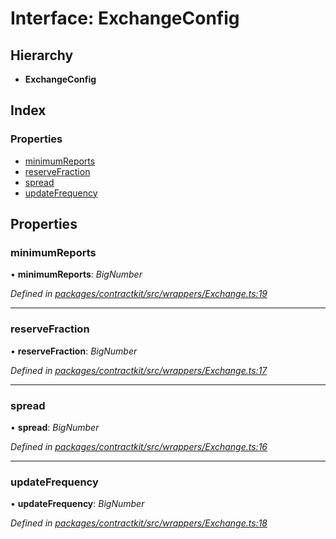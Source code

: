 # Interface: ExchangeConfig

## Hierarchy

* **ExchangeConfig**

## Index

### Properties

* [minimumReports](_wrappers_exchange_.exchangeconfig.md#minimumreports)
* [reserveFraction](_wrappers_exchange_.exchangeconfig.md#reservefraction)
* [spread](_wrappers_exchange_.exchangeconfig.md#spread)
* [updateFrequency](_wrappers_exchange_.exchangeconfig.md#updatefrequency)

## Properties

###  minimumReports

• **minimumReports**: *BigNumber*

*Defined in [packages/contractkit/src/wrappers/Exchange.ts:19](https://github.com/celo-org/celo-monorepo/blob/06adf8b7a/packages/contractkit/src/wrappers/Exchange.ts#L19)*

___

###  reserveFraction

• **reserveFraction**: *BigNumber*

*Defined in [packages/contractkit/src/wrappers/Exchange.ts:17](https://github.com/celo-org/celo-monorepo/blob/06adf8b7a/packages/contractkit/src/wrappers/Exchange.ts#L17)*

___

###  spread

• **spread**: *BigNumber*

*Defined in [packages/contractkit/src/wrappers/Exchange.ts:16](https://github.com/celo-org/celo-monorepo/blob/06adf8b7a/packages/contractkit/src/wrappers/Exchange.ts#L16)*

___

###  updateFrequency

• **updateFrequency**: *BigNumber*

*Defined in [packages/contractkit/src/wrappers/Exchange.ts:18](https://github.com/celo-org/celo-monorepo/blob/06adf8b7a/packages/contractkit/src/wrappers/Exchange.ts#L18)*
